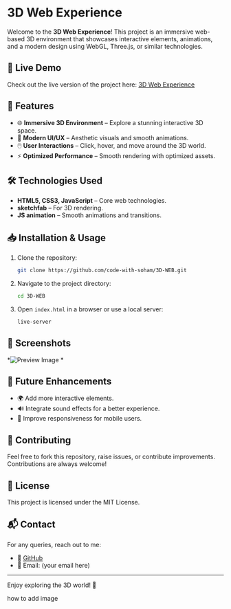 # 3D Web Experience

Welcome to the **3D Web Experience**! This project is an immersive web-based 3D environment that showcases interactive elements, animations, and a modern design using WebGL, Three.js, or similar technologies.

## 🚀 Live Demo

Check out the live version of the project here: [3D Web Experience](https://code-with-soham.github.io/3D-WEB/)

## 📌 Features

- 🌐 **Immersive 3D Environment** – Explore a stunning interactive 3D space.
- 🎨 **Modern UI/UX** – Aesthetic visuals and smooth animations.
- 🖱️ **User Interactions** – Click, hover, and move around the 3D world.
- ⚡ **Optimized Performance** – Smooth rendering with optimized assets.

## 🛠️ Technologies Used

- **HTML5, CSS3, JavaScript** – Core web technologies.
- **sketchfab** – For 3D rendering.
- **JS animation** – Smooth animations and transitions.


## 📥 Installation & Usage

1. Clone the repository:
   ```bash
   git clone https://github.com/code-with-soham/3D-WEB.git
   ```
2. Navigate to the project directory:
   ```bash
   cd 3D-WEB
   ```
3. Open `index.html` in a browser or use a local server:
   ```bash
   live-server
   ```

## 📸 Screenshots

*![Preview Image]([images/preview.png](https://github.com/code-with-soham/3D-WEB/blob/main/Img/Screenshot%20(151).png))
*

## 📌 Future Enhancements

- 🌍 Add more interactive elements.
- 🔊 Integrate sound effects for a better experience.
- 📱 Improve responsiveness for mobile users.

## 🤝 Contributing

Feel free to fork this repository, raise issues, or contribute improvements. Contributions are always welcome!

## 📜 License

This project is licensed under the MIT License.

## 📬 Contact

For any queries, reach out to me:

- 🔗 [GitHub](https://github.com/code-with-soham)
- 📧 Email: (your email here)

---

Enjoy exploring the 3D world! 🚀

how to add image



